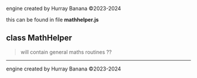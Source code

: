 engine created by Hurray Banana &copy;2023-2024

this can be found in file **mathhelper.js**
## class MathHelper
>  will contain general maths routines ??
> 
> 

---

engine created by Hurray Banana &copy;2023-2024
